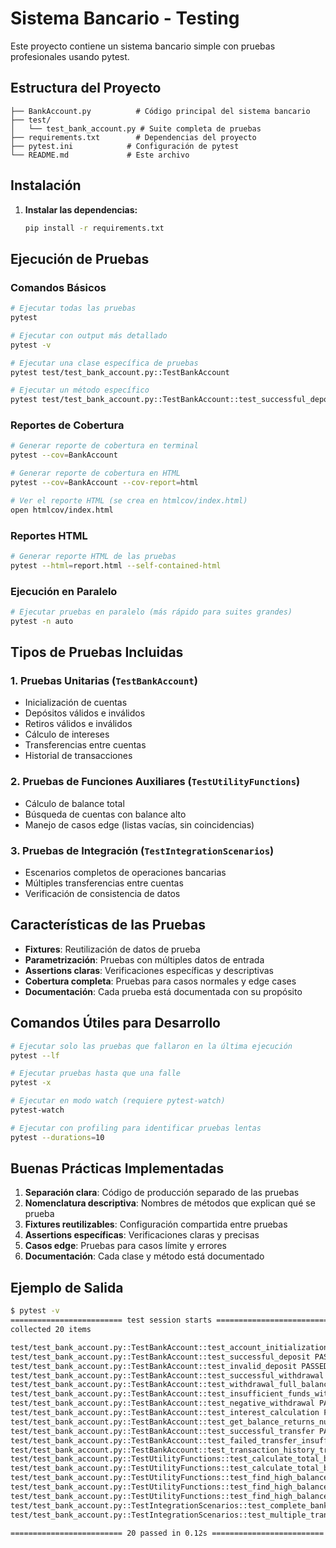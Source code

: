 # Sistema Bancario - Testing

Este proyecto contiene un sistema bancario simple con pruebas profesionales usando pytest.

## Estructura del Proyecto

```
├── BankAccount.py          # Código principal del sistema bancario
├── test/
│   └── test_bank_account.py # Suite completa de pruebas
├── requirements.txt        # Dependencias del proyecto
├── pytest.ini            # Configuración de pytest
└── README.md             # Este archivo
```

## Instalación

1. **Instalar las dependencias:**
   ```bash
   pip install -r requirements.txt
   ```

## Ejecución de Pruebas

### Comandos Básicos

```bash
# Ejecutar todas las pruebas
pytest

# Ejecutar con output más detallado
pytest -v

# Ejecutar una clase específica de pruebas
pytest test/test_bank_account.py::TestBankAccount

# Ejecutar un método específico
pytest test/test_bank_account.py::TestBankAccount::test_successful_deposit
```

### Reportes de Cobertura

```bash
# Generar reporte de cobertura en terminal
pytest --cov=BankAccount

# Generar reporte de cobertura en HTML
pytest --cov=BankAccount --cov-report=html

# Ver el reporte HTML (se crea en htmlcov/index.html)
open htmlcov/index.html
```

### Reportes HTML

```bash
# Generar reporte HTML de las pruebas
pytest --html=report.html --self-contained-html
```

### Ejecución en Paralelo

```bash
# Ejecutar pruebas en paralelo (más rápido para suites grandes)
pytest -n auto
```

## Tipos de Pruebas Incluidas

### 1. **Pruebas Unitarias** (`TestBankAccount`)
- Inicialización de cuentas
- Depósitos válidos e inválidos
- Retiros válidos e inválidos
- Cálculo de intereses
- Transferencias entre cuentas
- Historial de transacciones

### 2. **Pruebas de Funciones Auxiliares** (`TestUtilityFunctions`)
- Cálculo de balance total
- Búsqueda de cuentas con balance alto
- Manejo de casos edge (listas vacías, sin coincidencias)

### 3. **Pruebas de Integración** (`TestIntegrationScenarios`)
- Escenarios completos de operaciones bancarias
- Múltiples transferencias entre cuentas
- Verificación de consistencia de datos

## Características de las Pruebas

- **Fixtures**: Reutilización de datos de prueba
- **Parametrización**: Pruebas con múltiples datos de entrada
- **Assertions claras**: Verificaciones específicas y descriptivas
- **Cobertura completa**: Pruebas para casos normales y edge cases
- **Documentación**: Cada prueba está documentada con su propósito

## Comandos Útiles para Desarrollo

```bash
# Ejecutar solo las pruebas que fallaron en la última ejecución
pytest --lf

# Ejecutar pruebas hasta que una falle
pytest -x

# Ejecutar en modo watch (requiere pytest-watch)
pytest-watch

# Ejecutar con profiling para identificar pruebas lentas
pytest --durations=10
```

## Buenas Prácticas Implementadas

1. **Separación clara**: Código de producción separado de las pruebas
2. **Nomenclatura descriptiva**: Nombres de métodos que explican qué se prueba
3. **Fixtures reutilizables**: Configuración compartida entre pruebas
4. **Assertions específicas**: Verificaciones claras y precisas
5. **Casos edge**: Pruebas para casos límite y errores
6. **Documentación**: Cada clase y método está documentado

## Ejemplo de Salida

```bash
$ pytest -v
========================= test session starts ==========================
collected 20 items

test/test_bank_account.py::TestBankAccount::test_account_initialization PASSED     [ 5%]
test/test_bank_account.py::TestBankAccount::test_successful_deposit PASSED        [10%]
test/test_bank_account.py::TestBankAccount::test_invalid_deposit PASSED          [15%]
test/test_bank_account.py::TestBankAccount::test_successful_withdrawal PASSED    [20%]
test/test_bank_account.py::TestBankAccount::test_withdrawal_full_balance PASSED  [25%]
test/test_bank_account.py::TestBankAccount::test_insufficient_funds_withdrawal PASSED [30%]
test/test_bank_account.py::TestBankAccount::test_negative_withdrawal PASSED      [35%]
test/test_bank_account.py::TestBankAccount::test_interest_calculation PASSED     [40%]
test/test_bank_account.py::TestBankAccount::test_get_balance_returns_number PASSED [45%]
test/test_bank_account.py::TestBankAccount::test_successful_transfer PASSED      [50%]
test/test_bank_account.py::TestBankAccount::test_failed_transfer_insufficient_funds PASSED [55%]
test/test_bank_account.py::TestBankAccount::test_transaction_history_tracking PASSED [60%]
test/test_bank_account.py::TestUtilityFunctions::test_calculate_total_balance PASSED [65%]
test/test_bank_account.py::TestUtilityFunctions::test_calculate_total_balance_empty_list PASSED [70%]
test/test_bank_account.py::TestUtilityFunctions::test_find_high_balance_accounts PASSED [75%]
test/test_bank_account.py::TestUtilityFunctions::test_find_high_balance_accounts_custom_threshold PASSED [80%]
test/test_bank_account.py::TestUtilityFunctions::test_find_high_balance_accounts_no_matches PASSED [85%]
test/test_bank_account.py::TestIntegrationScenarios::test_complete_banking_scenario PASSED [90%]
test/test_bank_account.py::TestIntegrationScenarios::test_multiple_transfers_scenario PASSED [95%]

========================= 20 passed in 0.12s =========================
```